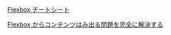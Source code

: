 [Flexbox チートシート](https://www.webcreatorbox.com/tech/css-flexbox-cheat-sheet)

[Flexbox からコンテンツはみ出る問題を完全に解決する](https://qiita.com/mpyw/items/dfc63c1fed5dfc5eda26)

